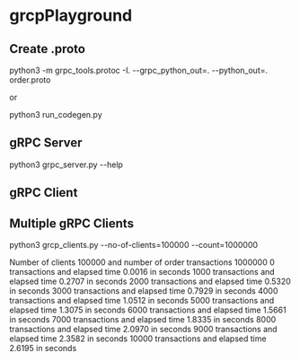 # grcpPlayground

## Create .proto

python3 -m grpc_tools.protoc -I. --grpc_python_out=. --python_out=. order.proto

or

python3 run_codegen.py

## gRPC Server

python3 grpc_server.py --help

## gRPC Client

## Multiple gRPC Clients

python3 grcp_clients.py --no-of-clients=100000 --count=1000000

Number of clients 100000 and number of order transactions 1000000
0 transactions and elapsed time 0.0016 in seconds
1000 transactions and elapsed time 0.2707 in seconds
2000 transactions and elapsed time 0.5320 in seconds
3000 transactions and elapsed time 0.7929 in seconds
4000 transactions and elapsed time 1.0512 in seconds
5000 transactions and elapsed time 1.3075 in seconds
6000 transactions and elapsed time 1.5661 in seconds
7000 transactions and elapsed time 1.8335 in seconds
8000 transactions and elapsed time 2.0970 in seconds
9000 transactions and elapsed time 2.3582 in seconds
10000 transactions and elapsed time 2.6195 in seconds
